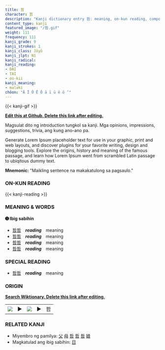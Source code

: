 ```yaml
---
title: 哲
character: 哲
description: "Kanji dictionary entry 哲: meaning, on-kun reading, compounds, origin, related kanji"
content_type: kanji
featured_image: "/哲.gif"
weight: 111
frequency: 111
kanji_grade: 9
kanji_strokes: 1
kanji_class: Jōyō
kanji_jlpt: N1
kanji_radical: 
kanji_reading: 
- DAI
- TAI
- oo-kii
kanji_meaning:
- malaki
chōon: "Ā Ī Ū Ē Ō ā ī ū ē ō ’"
---
```

[//]: # (Don't edit the line below. Kanji animated GIF code is automatically generated.)
{{< kanji-gif >}}

[//]: # (Edit below this line.)

**[Edit this at Github. Delete this link after editing.](https://github.com/tim0g/tim/tree/main/content/kanji/哲/index.md)**

Magsulat dito ng introduction tungkol sa kanji. Mga opinions, impressions, suggestions, trivia, ang kung ano-ano pa.

Generate Lorem Ipsum placeholder text for use in your graphic, print and web layouts, and discover plugins for your favorite writing, design and blogging tools. Explore the origins, history and meaning of the famous passage, and learn how Lorem Ipsum went from scrambled Latin passage to ubiqitous dummy text.
 
**Mnemonic:** "Maikling sentence na makakatulong sa pagsaulo."

### ON-KUN READING

[//]: # (Don't edit the line below. ON-KUN READING code is automatically generated.)
{{< kanji-reading >}}

### MEANING & WORDS

#### ➊ **Ibig sabihin**
  - [哲](../哲)[哲](../哲)　***reading***　meaning
  - [哲](../哲)[哲](../哲)　***reading***　meaning
  - [哲](../哲)[哲](../哲)　***reading***　meaning
  - [哲](../哲)[哲](../哲)　***reading***　meaning

### SPECIAL READING
  - [哲](../哲)[哲](../哲)　***reading***　meaning

### ORIGIN

**[Search Wiktionary. Delete this link after editing.](https://wiktionary.org/wiki/哲)**
<table class="kanji-table"><tr><td>
<img src="60px-哲-bronze.svg.png">
</td><td>▶</td><td>
<img src="60px-哲-oracle.svg.png">
</td><td>▶</td>
<td class="kanji-origin">哲</td>
</tr></table>

### RELATED KANJI
- Miyembro ng pamilya: [父](../父) [母](../母) [哲](../哲) [哲](../哲) [哲](../哲) [娘](../娘)
- Magkatulad ang ibig sabihin: [日](../日)
